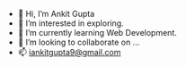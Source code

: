 - 👋 Hi, I’m Ankit Gupta
- 👀 I’m interested in exploring.
- 🌱 I’m currently learning Web Development.
- 💞️ I’m looking to collaborate on ...
- 📫 iankitgupta9@gmail.com


